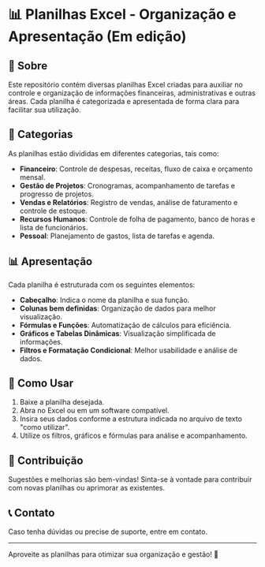 # 📊 Planilhas Excel - Organização e Apresentação (Em edição)

## 📝 Sobre
Este repositório contém diversas planilhas Excel criadas para auxiliar no controle e organização de informações financeiras, administrativas e outras áreas. Cada planilha é categorizada e apresentada de forma clara para facilitar sua utilização.

## 📂 Categorias
As planilhas estão divididas em diferentes categorias, tais como:

- **Financeiro**: Controle de despesas, receitas, fluxo de caixa e orçamento mensal.
- **Gestão de Projetos**: Cronogramas, acompanhamento de tarefas e progresso de projetos.
- **Vendas e Relatórios**: Registro de vendas, análise de faturamento e controle de estoque.
- **Recursos Humanos**: Controle de folha de pagamento, banco de horas e lista de funcionários.
- **Pessoal**: Planejamento de gastos, lista de tarefas e agenda.

## 📊 Apresentação
Cada planilha é estruturada com os seguintes elementos:

- **Cabeçalho**: Indica o nome da planilha e sua função.
- **Colunas bem definidas**: Organização de dados para melhor visualização.
- **Fórmulas e Funções**: Automatização de cálculos para eficiência.
- **Gráficos e Tabelas Dinâmicas**: Visualização simplificada de informações.
- **Filtros e Formatação Condicional**: Melhor usabilidade e análise de dados.

## 🚀 Como Usar
1. Baixe a planilha desejada.
2. Abra no Excel ou em um software compatível.
3. Insira seus dados conforme a estrutura indicada no arquivo de texto "como utilizar".
4. Utilize os filtros, gráficos e fórmulas para análise e acompanhamento.

## 📌 Contribuição
Sugestões e melhorias são bem-vindas! Sinta-se à vontade para contribuir com novas planilhas ou aprimorar as existentes.

## 📞 Contato
Caso tenha dúvidas ou precise de suporte, entre em contato.

---

Aproveite as planilhas para otimizar sua organização e gestão! 🚀

